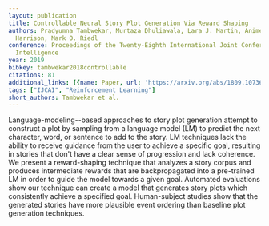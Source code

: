 ```yaml
---
layout: publication
title: Controllable Neural Story Plot Generation Via Reward Shaping
authors: Pradyumna Tambwekar, Murtaza Dhuliawala, Lara J. Martin, Animesh Mehta, Brent
  Harrison, Mark O. Riedl
conference: Proceedings of the Twenty-Eighth International Joint Conference on Artificial
  Intelligence
year: 2019
bibkey: tambwekar2018controllable
citations: 81
additional_links: [{name: Paper, url: 'https://arxiv.org/abs/1809.10736'}]
tags: ["IJCAI", "Reinforcement Learning"]
short_authors: Tambwekar et al.
---
```

Language-modeling--based approaches to story plot generation attempt to
construct a plot by sampling from a language model (LM) to predict the next
character, word, or sentence to add to the story. LM techniques lack the
ability to receive guidance from the user to achieve a specific goal, resulting
in stories that don't have a clear sense of progression and lack coherence. We
present a reward-shaping technique that analyzes a story corpus and produces
intermediate rewards that are backpropagated into a pre-trained LM in order to
guide the model towards a given goal. Automated evaluations show our technique
can create a model that generates story plots which consistently achieve a
specified goal. Human-subject studies show that the generated stories have more
plausible event ordering than baseline plot generation techniques.